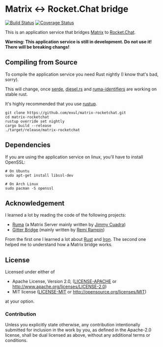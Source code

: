 # Matrix <-> Rocket.Chat bridge

[![Build Status](https://travis-ci.org/exul/matrix-rocketchat.svg?branch=master)](https://travis-ci.org/exul/matrix-rocketchat)
[![Coverage Status](https://coveralls.io/repos/github/exul/matrix-rocketchat/badge.svg?branch=master)](https://coveralls.io/github/exul/matrix-rocketchat?branch=master)

This is an application service that bridges [Matrix](https://matrix.org) to
[Rocket.Chat](https://rocket.chat).

**Warning: This application service is still in development. Do not use it!
There will be breaking changs!**

## Compiling from Source

To compile the application service you need Rust nightly (I know that's bad,
sorry).

This will change, once [serde](https://serde.rs), [diesel.rs](http://diesel.rs)
and [ruma-identifiers](https://github.com/ruma/ruma-identifiers) are working on
stable rust.

It's highly recommended that you use [rustup](https://www.rustup.rs).

```
git clone https://github.com/exul/matrix-rocketchat.git
cd matrix-rocketchat
rustup override set nightly
cargo build --release
./target/release/matrix-rocketchat
```

## Dependencies

If you are using the application service on linux, you'll have to install OpenSSL:

```
# On Ubuntu
sudo apt-get install libssl-dev

# On Arch Linux
sudo pacman -S openssl
```

## Acknowledgement

I learned a lot by reading the code of the following projects:
* [Ruma](https://github.com/ruma/ruma) (a Matrix Server mainly written by
  [Jimmy Cuadra](https://github.com/jimmycuadra))
* [Gitter Bridge](https://github.com/remram44/matrix-appservice-gitter-twisted)
  (mainly written by [Remi Rampin](https://github.com/remram44))

From the first one I learned a lot about [Rust](https://www.rust-lang.org) and
[Iron](https://github.com/iron/iron). The second one helped me to understand
how a Matrix bridge works.

## License

Licensed under either of

 * Apache License, Version 2.0, ([LICENSE-APACHE](LICENSE-APACHE) or
   http://www.apache.org/licenses/LICENSE-2.0)
 * MIT license ([LICENSE-MIT](LICENSE-MIT) or
   http://opensource.org/licenses/MIT)

at your option.

### Contribution

Unless you explicitly state otherwise, any contribution intentionally submitted
for inclusion in the work by you, as defined in the Apache-2.0 license, shall
  be dual licensed as above, without any additional terms or conditions.
